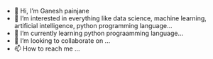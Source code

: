 - 👋 Hi, I’m Ganesh painjane
- 👀 I’m interested in everything like data science, machine learning, artificial intelligence, python programming language...
- 🌱 I’m currently learning python prograamming language...
- 💞️ I’m looking to collaborate on ...
- 📫 How to reach me ...

<!---
Ganeshpainjane007/Ganeshpainjane007 is a ✨ special ✨ repository because its `README.md` (this file) appears on your GitHub profile.
You can click the Preview link to take a look at your changes.
--->
